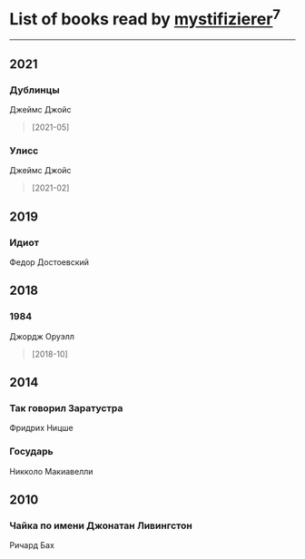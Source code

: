 # List of books read by [mystifizierer](https://plus.google.com/u/0/102801145163683583073/)<sup>7</sup>
---

## 2021

### Дублинцы
Джеймс Джойс
> [2021-05] 


### Улисс
Джеймс Джойс
> [2021-02] 



## 2019

### Идиот
Федор Достоевский



## 2018

### 1984
Джордж Оруэлл
> [2018-10] 



## 2014

### Так говорил Заратустра
Фридрих Ницше


### Государь
Никколо Макиавелли



## 2010

### Чайка по имени Джонатан Ливингстон
Ричард Бах



